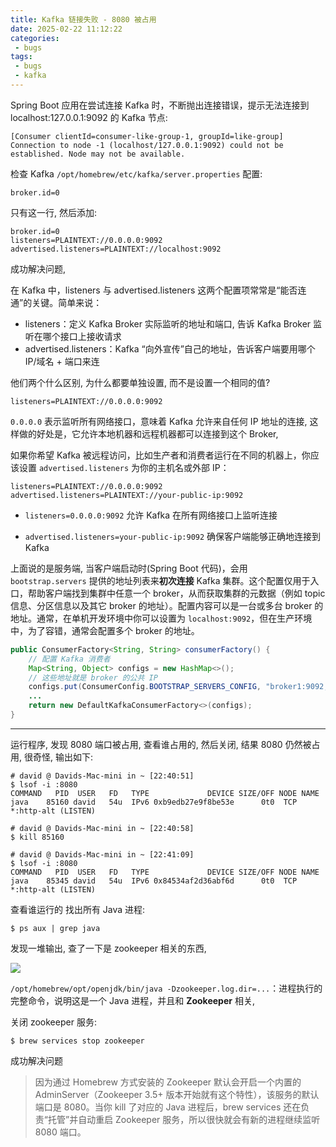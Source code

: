 ```yaml
---
title: Kafka 链接失败 - 8080 被占用
date: 2025-02-22 11:12:22
categories:
 - bugs
tags:
 - bugs
 - kafka
---
```


Spring Boot 应用在尝试连接 Kafka 时，不断抛出连接错误，提示无法连接到 localhost:127.0.0.1:9092 的 Kafka 节点:

```
[Consumer clientId=consumer-like-group-1, groupId=like-group] Connection to node -1 (localhost/127.0.0.1:9092) could not be established. Node may not be available.
```

检查 Kafka `/opt/homebrew/etc/kafka/server.properties` 配置:

```
broker.id=0
```

只有这一行, 然后添加:

```
broker.id=0
listeners=PLAINTEXT://0.0.0.0:9092
advertised.listeners=PLAINTEXT://localhost:9092
```

成功解决问题, 

在 Kafka 中，listeners 与 advertised.listeners 这两个配置项常常是“能否连通”的关键。简单来说：

- listeners：定义 Kafka Broker 实际监听的地址和端口, 告诉 Kafka Broker 监听在哪个接口上接收请求
- advertised.listeners：Kafka “向外宣传”自己的地址，告诉客户端要用哪个 IP/域名 + 端口来连

他们两个什么区别, 为什么都要单独设置, 而不是设置一个相同的值?

```
listeners=PLAINTEXT://0.0.0.0:9092
```

`0.0.0.0` 表示监听所有网络接口，意味着 Kafka 允许来自任何 IP 地址的连接, 这样做的好处是，它允许本地机器和远程机器都可以连接到这个 Broker, 

如果你希望 Kafka 被远程访问，比如生产者和消费者运行在不同的机器上，你应该设置 `advertised.listeners` 为你的主机名或外部 IP：

```
listeners=PLAINTEXT://0.0.0.0:9092
advertised.listeners=PLAINTEXT://your-public-ip:9092
```

- `listeners=0.0.0.0:9092` 允许 Kafka 在所有网络接口上监听连接

- `advertised.listeners=your-public-ip:9092` 确保客户端能够正确地连接到 Kafka

上面说的是服务端, 当客户端启动时(Spring Boot 代码)，会用 `bootstrap.servers` 提供的地址列表来**初次连接** Kafka 集群。这个配置仅用于入口，帮助客户端找到集群中任意一个 broker，从而获取集群的元数据（例如 topic 信息、分区信息以及其它 broker 的地址）。配置内容可以是一台或多台 broker 的地址。通常，在单机开发环境中你可以设置为 `localhost:9092`，但在生产环境中，为了容错，通常会配置多个 broker 的地址。

```java
public ConsumerFactory<String, String> consumerFactory() {
    // 配置 Kafka 消费者
    Map<String, Object> configs = new HashMap<>();
    // 这些地址就是 broker 的公共 IP
    configs.put(ConsumerConfig.BOOTSTRAP_SERVERS_CONFIG, "broker1:9092,broker2:9092,broker3:9092");
    ...
    return new DefaultKafkaConsumerFactory<>(configs);
}
```

-----

运行程序, 发现 8080 端口被占用, 查看谁占用的, 然后关闭, 结果 8080 仍然被占用, 很奇怪, 输出如下:

```shell
# david @ Davids-Mac-mini in ~ [22:40:51]
$ lsof -i :8080
COMMAND   PID  USER   FD   TYPE             DEVICE SIZE/OFF NODE NAME
java    85160 david   54u  IPv6 0xb9edb27e9f8be53e      0t0  TCP *:http-alt (LISTEN)

# david @ Davids-Mac-mini in ~ [22:40:58]
$ kill 85160

# david @ Davids-Mac-mini in ~ [22:41:09]
$ lsof -i :8080
COMMAND   PID  USER   FD   TYPE             DEVICE SIZE/OFF NODE NAME
java    85345 david   54u  IPv6 0x84534af2d36abf6d      0t0  TCP *:http-alt (LISTEN)
```

查看谁运行的 找出所有 Java 进程:

```shell
$ ps aux | grep java
```

发现一堆输出, 查了一下是 zookeeper 相关的东西, 

![](https://pub-2a6758f3b2d64ef5bb71ba1601101d35.r2.dev/blogs/2025/02/8d06ca0c59cc392b20d402e9a3e0e563.png)

`/opt/homebrew/opt/openjdk/bin/java -Dzookeeper.log.dir=...`：进程执行的完整命令，说明这是一个 Java 进程，并且和 **Zookeeper** 相关, 

关闭 zookeeper 服务:

```
$ brew services stop zookeeper
```

成功解决问题

> 因为通过 Homebrew 方式安装的 Zookeeper 默认会开启一个内置的 AdminServer（Zookeeper 3.5+ 版本开始就有这个特性），该服务的默认端口是 8080。当你 kill 了对应的 Java 进程后，brew services 还在负责“托管”并自动重启 Zookeeper 服务，所以很快就会有新的进程继续监听 8080 端口。

